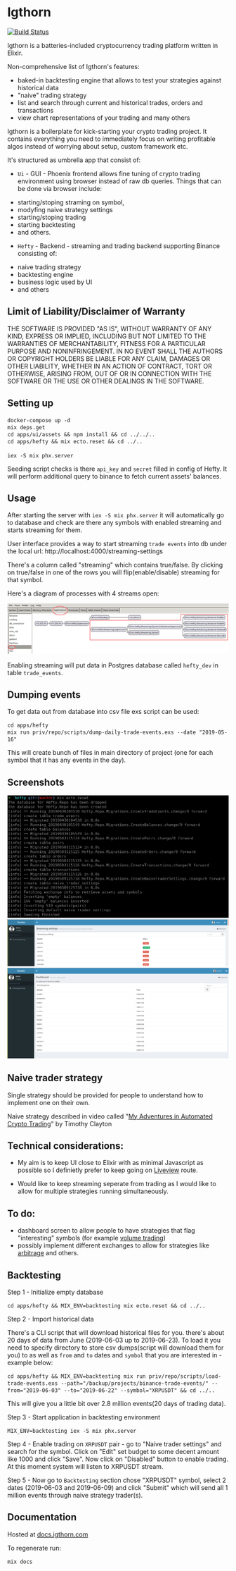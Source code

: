 # Igthorn

[![Build Status](https://travis-ci.com/Frathon/Igthorn.svg?branch=1.0.0)](https://travis-ci.com/HedonSoftware/Igthorn)

Igthorn is a batteries-included cryptocurrency trading platform written in Elixir.

Non-comprehensive list of Igthorn's features:
- baked-in backtesting engine that allows to test your strategies against historical data
- "naive" trading strategy
- list and search through current and historical trades, orders and transactions
- view chart representations of your trading
and many others

Igthorn is a boilerplate for kick-starting your crypto trading project. It contains everything you
need to immediately focus on writing profitable algos instead of worrying about setup, custom framework etc.

It's structured as umbrella app that consist of:

- `Ui` - GUI - Phoenix frontend allows fine tuning of crypto trading environment using browser
instead of raw db queries. Things that can be done via browser include:
* starting/stoping straming on symbol,
* modyfing naive strategy settings
* starting/stoping trading
* starting backtesting
* and others.

- `Hefty` - Backend - streaming and trading backend supporting Binance consisting of:
* naive trading strategy
* backtesting engine
* business logic used by UI
* and others


## Limit of Liability/Disclaimer of Warranty

THE SOFTWARE IS PROVIDED "AS IS", WITHOUT WARRANTY OF ANY KIND, EXPRESS OR IMPLIED, INCLUDING BUT NOT LIMITED TO THE WARRANTIES OF MERCHANTABILITY, FITNESS FOR A PARTICULAR PURPOSE AND NONINFRINGEMENT. IN NO EVENT SHALL THE AUTHORS OR COPYRIGHT HOLDERS BE LIABLE FOR ANY CLAIM, DAMAGES OR OTHER LIABILITY, WHETHER IN AN ACTION OF CONTRACT, TORT OR OTHERWISE, ARISING FROM, OUT OF OR IN CONNECTION WITH THE SOFTWARE OR THE USE OR OTHER DEALINGS IN THE SOFTWARE.

## Setting up

```
docker-compose up -d
mix deps.get
cd apps/ui/assets && npm install && cd ../../..
cd apps/hefty && mix ecto.reset && cd ../..

iex -S mix phx.server
```

Seeding script checks is there `api_key` and `secret` filled in config of Hefty. It will perform additional query to binance to fetch current assets' balances.

## Usage

After starting the server with `iex -S mix phx.server` it will automatically go to database and check
are there any symbols with enabled streaming and starts streaming for them.

User interface provides a way to start streaming `trade events` into db under the local url:
http://localhost:4000/streaming-settings

There's a column called "streaming" which contains true/false. By clicking on true/false in one of the rows you will flip(enable/disable) streaming for that symbol.

Here's a diagram of processes with 4 streams open:

![Hefty Supervision Tree](/docs/hefty_supervision_tree.png)

Enabling streaming will put data in Postgres database called `hefty_dev` in table `trade_events`.

## Dumping events

To get data out from database into csv file exs script can be used:

```
cd apps/hefty
mix run priv/repo/scripts/dump-daily-trade-events.exs --date "2019-05-16"
```

This will create bunch of files in main directory of project (one for each symbol that it has any events in the day).

## Screenshots

![Seeding process](/docs/seeding.png)
![Settings screen](/docs/settings.png)
![Dashboard screen](/docs/dashboard.png)

## Naive trader strategy

Single strategy should be provided for
people to understand how to implement one on their own.

Naive strategy described in video called "[My Adventures in Automated Crypto Trading](https://youtu.be/b-8ciz6w9Xo?t=2257)" by Timothy Clayton

## Technical considerations:

- My aim is to keep UI close to Elixir with as minimal Javascript as possible so I definietly prefer to keep going on [Liveview](https://github.com/phoenixframework/phoenix_live_view) route.

- Would like to keep streaming seperate from trading as I would like to allow for multiple strategies running simultaneously.

## To do:

- dashboard screen to allow people to have strategies that flag "interesting" symbols (for example [volume trading](https://www.investopedia.com/articles/technical/02/010702.asp))
- possibly implement different exchanges to allow for strategies like [arbitrage](https://www.investopedia.com/terms/a/arbitrage.asp) and others.

## Backtesting

Step 1 - Initialize empty database

```
cd apps/hefty && MIX_ENV=backtesting mix ecto.reset && cd ../..
```

Step 2 - Import historical data

There's a CLI script that will download historical files for you. there's about 20 days of data
from June (2019-06-03 up to 2019-06-23). To load it you need to specify directory to store csv
dumps(script will download them for you) to as well as `from` and `to` dates and `symbol` that you are interested in - example below:

```
cd apps/hefty && MIX_ENV=backtesting mix run priv/repo/scripts/load-trade-events.exs --path="/backup/projects/binance-trade-events/" --from="2019-06-03" --to="2019-06-22" --symbol="XRPUSDT" && cd ../..
```

This will give you a little bit over 2.8 million events(20 days of trading data).

Step 3 - Start application in backtesting environment

```
MIX_ENV=backtesting iex -S mix phx.server
```

Step 4 - Enable trading on `XRPUSDT` pair - go to "Naive trader settings" and search for the symbol. Click on "Edit" set budget to some decent amount like 1000 and click "Save". Now click on "Disabled" button to enable trading. At this moment system will listen to XRPUSDT stream.

Step 5 - Now go to `Backtesting` section chose "XRPUSDT" symbol, select 2 dates (2019-06-03 and 2019-06-09) and click "Submit" which will send all 1 million events through naive strategy trader(s).

## Documentation

Hosted at [docs.igthorn.com](http://docs.igthorn.com)

To regenerate run:

```
mix docs
```
